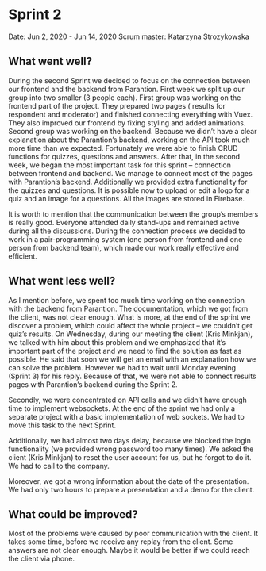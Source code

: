 # Sprint 2
Date: Jun 2, 2020 - Jun 14, 2020
Scrum master: Katarzyna Strozykowska


## What went well?

During the second Sprint we decided to focus on the connection between our frontend and the backend from Parantion. First week we split up our group into two smaller (3 people each).
First group was working on the frontend part of the project. They prepared two pages ( results for respondent and moderator) and finished connecting everything with Vuex. They also improved our frontend by fixing styling and added animations.
Second group was working on the backend. Because we didn’t have a clear explanation about the Parantion’s backend, working on the API took much more time than we expected. Fortunately we were able to finish CRUD functions for quizzes, questions and answers. After that, in the second week, we began the most important task for this sprint – connection between frontend and backend.  We manage to connect most of the pages with Parantion’s backend.
Additionally we provided extra functionality for the quizzes and questions. It is possible now to upload or edit a logo for a quiz and an image for a questions. All the images are stored in Firebase. 

It is worth to mention that the communication between the group’s members is really good. Everyone attended daily stand-ups and remained active during all the discussions. During the connection process we decided to work in a pair-programming system (one person from frontend and one person from backend team), which made our work really effective and efficient.

## What went less well? 
As I mention before, we spent too much time working on the connection with the backend from Parantion. The documentation, which we got from the client, was not clear enough. 
What is more, at the end of the sprint we discover a problem, which could affect the whole project – we couldn’t get quiz’s results. On Wednesday, during our meeting the client (Kris Minkjan), we talked with him about this problem and we emphasized that it’s important part of the project and we need to find the solution as fast as possible. He said that soon we will get an email with an explanation how we can solve the problem. However we had to wait until Monday evening (Sprint 3) for his reply. Because of that, we were not able to connect results pages with Parantion’s backend during the Sprint 2. 

Secondly, we were concentrated on API calls and we didn’t have enough time to implement websockets. At the end of the sprint we had only a separate project with a basic implementation of web sockets. We had to move this task to the next Sprint.

Additionally, we had almost two days delay, because we blocked the login functionality (we provided wrong password too many times). We asked the client (Kris Minkjan) to reset the user account for us, but he forgot to do it. We had to call to the company.

Moreover, we got a wrong information about the date of the presentation. We had only two hours to prepare a presentation and a demo for the client.

## What could be improved? 
Most of the problems were caused by poor communication with the client. It takes some time, before we receive any replay from the client. Some answers are not clear enough. Maybe it would be better if we could reach the client via phone.

